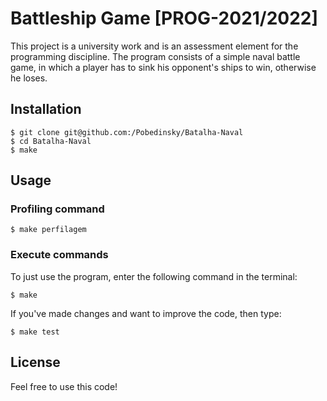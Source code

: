 # Battleship Game [PROG-2021/2022]

This project is a university work and is an assessment element for the programming discipline. The program consists of a simple naval battle game, in which a player has to sink his opponent's ships to win, otherwise he loses.

## Installation



```
$ git clone git@github.com:/Pobedinsky/Batalha-Naval
$ cd Batalha-Naval
$ make 
```

## Usage

### Profiling command

```
$ make perfilagem
```

### Execute commands
To just use the program, enter the following command in the terminal:
```
$ make 
```

If you've made changes and want to improve the code, then type:
```
$ make test
```

## License
Feel free to use this code!
